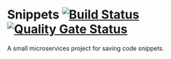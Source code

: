 # Snippets [![Build Status](https://travis-ci.com/AndreasRoither/Snippets.svg?branch=master)](https://travis-ci.com/AndreasRoither/Snippets)[![Quality Gate Status](https://sonarcloud.io/api/project_badges/measure?project=AndreasRoither_Snippets&metric=alert_status)](https://sonarcloud.io/dashboard?id=AndreasRoither_Snippets)
A small microservices project for saving code snippets.
